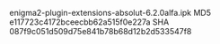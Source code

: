 enigma2-plugin-extensions-absolut-6.2.0alfa.ipk
MD5 e117723c4172bceecbb62a515f0e227a
SHA 087f9c051d509d75e841b78b68d12b2d533547f8

